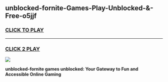 
## unblocked-fornite-Games-Play-Unblocked-&-Free-o5jjf
<h3>
<a href="https://premium76.site?title=unblocked-fornite&ref=24A">CLICK TO PLAY</a></h3>
<hr>

<h3>
<a href="https://premium76.site?title=unblocked-fornite&ref=24A">CLICK 2 PLAY</a>
  
</h3>

<a href="https://premium76.site?title=unblocked-fornite&ref=24A"><img src="https://clearcache.store/games.png"></a>


**unblocked-fornite games unblocked: Your Gateway to Fun and Accessible Online Gaming**
